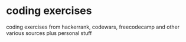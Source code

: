 # coding exercises
coding exercises from hackerrank, codewars, freecodecamp and other various sources plus personal stuff
